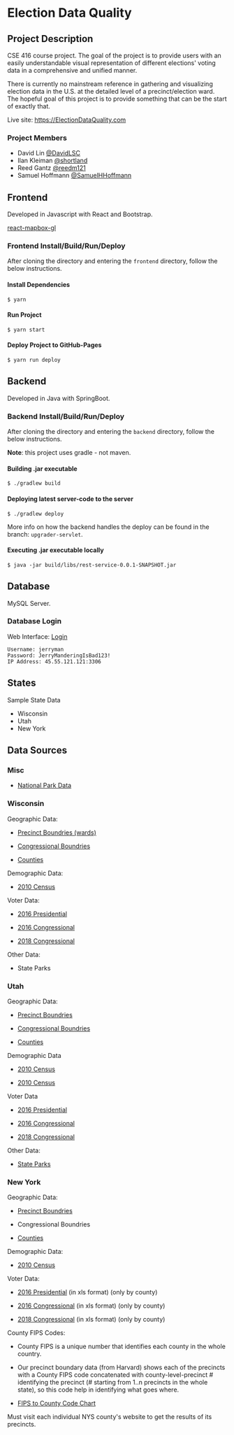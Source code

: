 # Election Data Quality

## Project Description

CSE 416 course project. The goal of the project is to provide users with an easily understandable visual representation of different elections' voting data in a comprehensive and unified manner.

There is currently no mainstream reference in gathering and visualizing election data in the U.S. at the detailed level of a precinct/election ward. The hopeful goal of this project is to provide something that can be the start of exactly that.

Live site: https://ElectionDataQuality.com

### Project Members

- David Lin [@DavidLSC](https://github.com/DavidLSC)
- Ilan Kleiman [@shortland](https://github.com/shortland)
- Reed Gantz [@reedm121](https://github.com/reedm121)
- Samuel Hoffmann [@SamuelHHoffmann](https://github.com/SamuelHHoffmann)

## Frontend

Developed in Javascript with React and Bootstrap.

[react-mapbox-gl](https://uber.github.io/react-map-gl/docs)

### Frontend Install/Build/Run/Deploy

After cloning the directory and entering the `frontend` directory, follow the below instructions.

#### Install Dependencies

`$ yarn`

#### Run Project

`$ yarn start`

#### Deploy Project to GitHub-Pages

`$ yarn run deploy`

## Backend

Developed in Java with SpringBoot.

### Backend Install/Build/Run/Deploy

After cloning the directory and entering the `backend` directory, follow the below instructions.

**Note**: this project uses gradle - not maven.

#### Building .jar executable

`$ ./gradlew build`

#### Deploying latest server-code to the server

`$ ./gradlew deploy`

More info on how the backend handles the deploy can be found in the branch: `upgrader-servlet`.

#### Executing .jar executable locally

`$ java -jar build/libs/rest-service-0.0.1-SNAPSHOT.jar`

## Database

MySQL Server.

### Database Login

Web Interface: [Login](http://45.55.121.121/phpmyadmin)

```text
Username: jerryman
Password: JerryManderingIsBad123!
IP Address: 45.55.121.121:3306
```

## States

Sample State Data

- Wisconsin
- Utah
- New York

## Data Sources

### Misc

- [National Park Data](https://public-nps.opendata.arcgis.com/datasets/nps-boundary-1?geometry=-75.936%2C40.613%2C-68.213%2C42.057)

### Wisconsin

Geographic Data:

- [Precinct Boundries (wards)](https://data-ltsb.opendata.arcgis.com/datasets/d0d0b8de487f431281e2be3d488b0825)

- [Congressional Boundries](https://data-ltsb.opendata.arcgis.com/datasets/wisconsin-congressional-districts-2011/data)

- [Counties](https://data-wi-dnr.opendata.arcgis.com/datasets/8b8a0896378449538cf1138a969afbc6_3)

Demographic Data:

- [2010 Census](https://www2.census.gov/census_2010/03-Demographic_Profile_with_SF1geos/?#)

Voter Data:

- [2016 Presidential](https://data-ltsb.opendata.arcgis.com/datasets/2012-2020-election-data-with-2018-wards)

- [2016 Congressional](https://data-ltsb.opendata.arcgis.com/datasets/2012-2020-election-data-with-2018-wards)

- [2018 Congressional](https://data-ltsb.opendata.arcgis.com/datasets/2012-2020-election-data-with-2018-wards)

Other Data:

- State Parks

### Utah

Geographic Data:

- [Precinct Boundries](https://gis.utah.gov/data/political/voter-precincts/)

- [Congressional Boundries](https://gis.utah.gov/data/political/2012-2021-house-senate-congressional-districts/)

- [Counties](https://gis.utah.gov/data/boundaries/citycountystate/)

Demographic Data

- [2010 Census](https://www2.census.gov/census_2010/03-Demographic_Profile_with_SF1geos/?#)

- [2010 Census](https://gis.utah.gov/data/demographic/census/#2010Census)

Voter Data

- [2016 Presidential](https://myaccount.dropsend.com/file/1d42ada04fb995c8)

- [2016 Congressional](https://myaccount.dropsend.com/file/1d42ada04fb995c8)

- [2018 Congressional](https://myaccount.dropsend.com/file/1d42ada04fb995c8)

Other Data:

- [State Parks](https://gis.utah.gov/data/boundaries/wilderness/)

### New York

Geographic Data:

- [Precinct Boundries](https://dataverse.harvard.edu/dataset.xhtml?persistentId=hdl:1902.1/16320&studyListingIndex=2_3cfc56a7c5a06219bd1114590f1c)

- Congressional Boundries

- [Counties](http://gis.ny.gov/gisdata/inventories/details.cfm?DSID=927)

Demographic Data:

- [2010 Census](https://www2.census.gov/census_2010/03-Demographic_Profile_with_SF1geos/?#)

Voter Data:

- [2016 Presidential](https://www.elections.ny.gov/2016ElectionResults.html) (in xls format) (only by county)

- [2016 Congressional](https://www.elections.ny.gov/2016ElectionResults.html) (in xls format) (only by county)

- [2018 Congressional](https://www.elections.ny.gov/2018ElectionResults.html) (in xls format) (only by county)

County FIPS Codes:

- County FIPS is a unique number that identifies each county in the whole country.

- Our precinct boundary data (from Harvard) shows each of the precincts with a County FIPS code concatenated with county-level-precinct # identifying the precinct (# starting from 1..n precincts in the whole state), so this code help in identifying what goes where.

- [FIPS to County Code Chart](https://www.nrcs.usda.gov/wps/portal/nrcs/detail/national/home/?cid=nrcs143_013697)

Must visit each individual NYS county's website to get the results of its precincts.

<!-- - [Albany County](#)

- [Allegany County](#)

- [Bronx County](#)

- [Broome County](#)

- [Cattaraugus County ](#)

- [Cayuga County ](#)

- [Chautauqua County](https://chqgov.com/board-elections/historical-election-results)

- [Chemung County](#)

- [Chenango County](#)

- [Clinton County](#)

- [Columbia County](#)

- [Cortland County](#)

- [Delaware County](#)

- [Dutchess County](#)

- [Erie County](#)

- [Essex County](#)

- [Franklin County](#)

- [Fulton County](#)

- [Genesee County](#)

- [Greene County](#)

- [Hamilton County](#)

- [Herkimer County](#)

- [Jefferson County](#)

- [Kings County](#)

- [Kings County](#)

- [Lewis County](#)

- [Livingston County](#)

- [Madison County](#)

- [Monroe County](#)

- [Montgomery County](#)

- [Nassau County](#)

- [New York County](#)

- [Niagara County](#)

- [Oneida County](#)

- [Onondaga County](#)

- [Ontario County](#)

- [Orange County](#)

- [Orleans County](#)

- [Oswego County](#)

- [Otsego County](#)

- [Putnam County](#)

- [Queens County](#)

- [Rensselaer County](#)

- [Richmond County](#)

- [Rockland County](#)

- [St. Lawrence County](#)

- [Saratoga County](#)

- [Schenectady County](#)

- [Schoharie County](#)

- [Schuyler County](#)

- [Seneca County](#)

- [Steuben County](#)

- [Suffolk County](#)

- [Sullivan County](#)

- [Tioga County](#)

- [Tompkins County](#)

- [Ulster County](#)

- [Warren County](#)

- [Washington County](#)

- [Wayne County](#)

- [Westchester County](#)

- [Wyoming County](#)

- [Yates County](#)

Other Data:

- [State Parks](https://gis.ny.gov/gisdata/inventories/details.cfm?DSID=430) -->
